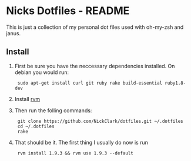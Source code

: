 Nicks Dotfiles - README
=======================

This is just a collection of my personal dot files used with oh-my-zsh
and janus.

Install
-------
1. First be sure you have the neccessary dependencies installed. On debian
you would run:
        
        sudo apt-get install curl git ruby rake build-essential ruby1.8-dev

2. Install [rvm](http://beginrescueend.com/)

3. Then run the folling commands:
        
        git clone https://github.com/NickClark/dotfiles.git ~/.dotfiles
        cd ~/.dotfiles 
        rake

3. That should be it. The first thing I usually do now is run
       
        rvm install 1.9.3 && rvm use 1.9.3 --default

